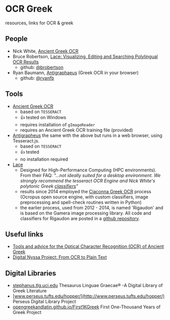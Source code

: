 # OCR Greek

resources, links for OCR &amp; greek


## People
 - Nick White, [Ancient Greek OCR](https://ancientgreekocr.org/)
 - Bruce Robertson, [Lace: Visualizing, Editing and Searching Polylingual OCR Results](http://heml.mta.ca/lace/index.html)
   - github: [@brobertson](https://github.com/brobertson/)
 - Ryan Baumann, [Antigraphaeus](https://dcthree.github.io/antigrapheus/) (Greek OCR in your browser)
   - github: [@ryanfb](https://github.com/ryanfb)


## Tools
 - [Ancient Greek OCR](https://ancientgreekocr.org/)
   - based on `TESSERACT`
   - 👍 tested on Windows
   - requires installation of `gImageReader`
   - requires an Ancient Greek OCR training file (provided)
 - [Antigrapheus](https://dcthree.github.io/antigrapheus/) the same with the above but runs in a web browser, using Tesseract.js.
   - based on `TESSERACT`
   - 👍 tested
   - no installation required
 - [Lace](http://heml.mta.ca/lace/index.html)
   - Designed for High-Performance Computing (HPC environments). From their FAQ: *"...not ideally suited for a desktop environment. We strongly recommend the tesseract OCR Engine and Nick White's polytonic Greek [classifiers](http://www.eutypon.gr/eutypon/pdf/e2012-29/e29-a01.pdf)"*
   - results since 2014 employed the [Ciaconna Greek OCR](https://github.com/brobertson/ciaconna) process (Ocropus open source engine, with custom classifiers, image preprocessing and spell-check routines written in Python)
   - the earlier process, used from 2012 - 2014, is named 'Rigaudon' and is based on the Gamera image processing library. All code and classifiers for Rigaudon are posted in a [github repository](https://github.com/brobertson/rigaudon).


## Useful links
 - [Tools and advice for the Optical Character Recognition (OCR) of Ancient Greek](https://wiki.digitalclassicist.org/OCR_for_ancient_Greek)
 - [Digital Nyssa Project: From OCR to Plain Text](https://thepatrologist.com/2018/01/25/digital-nyssa-project-from-ocr-to-plain-text/)


## Digital Libraries
 - [stephanus.tlg.uci.edu](http://stephanus.tlg.uci.edu/) Thesaurus Linguae Graecae® -A Digital Library of Greek Literature
 - [www.perseus.tufts.edu/hopper/](http://www.perseus.tufts.edu/hopper/) Perseus Digital Library Project
 - [opengreekandlatin.github.io/First1KGreek](http://opengreekandlatin.github.io/First1KGreek/) First One-Thousand Years of Greek Project
